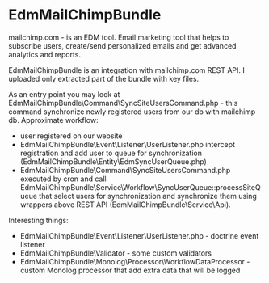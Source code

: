 EdmMailChimpBundle
============

mailchimp.com - is an EDM tool. Email marketing tool that helps to subscribe users, create/send personalized emails and get advanced analytics and reports.

EdmMailChimpBundle is an integration with mailchimp.com REST API.
I uploaded only extracted part of the bundle with key files.

As an entry point you may look at EdmMailChimpBundle\Command\SyncSiteUsersCommand.php - this command synchronize newly registered users from our db with mailchimp db.
Approximate workflow:
- user registered on our website
- EdmMailChimpBundle\Event\Listener\UserListener.php intercept registration and add user to queue for synchronization (EdmMailChimpBundle\Entity\EdmSyncUserQueue.php)
- EdmMailChimpBundle\Command\SyncSiteUsersCommand.php executed by cron and call EdmMailChimpBundle\Service\Workflow\SyncUserQueue::processSiteQueue that select users for synchronization and synchronize them using wrappers above REST API (EdmMailChimpBundle\Service\Api).

Interesting things:
- EdmMailChimpBundle\Event\Listener\UserListener.php - doctrine event listener
- EdmMailChimpBundle\Validator - some custom validators
- EdmMailChimpBundle\Monolog\Processor\WorkflowDataProcessor - custom Monolog processor that add extra data that will be logged

